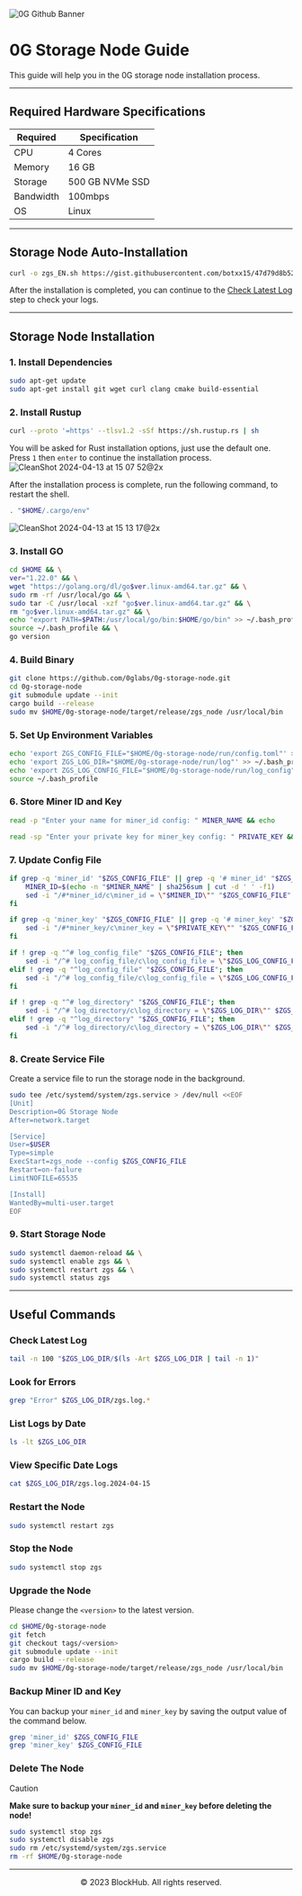 ![0G Github Banner](https://github.com/BlockchainsHub/Testnet/assets/77204008/34a32724-b411-41e4-8696-e390dfa01cab)

# 0G Storage Node Guide
This guide will help you in the 0G storage node installation process.

-----------------------------------------------------------------

## Required Hardware Specifications
| Required | Specification |
|-|-
| CPU | 4 Cores |
| Memory | 16 GB |
| Storage | 500 GB NVMe SSD |
| Bandwidth | 100mbps |
| OS | Linux |

-----------------------------------------------------------------

## Storage Node Auto-Installation
```bash
curl -o zgs_EN.sh https://gist.githubusercontent.com/botxx15/47d79d8b52bd0d156cc61f2aa58bddcd/raw/4b2576c6f404f7108fae0ce0cb187edd0b75f562/zgs_EN.sh && bash zgs_EN.sh
```

After the installation is completed, you can continue to the [Check Latest Log](#Check-Latest-Log) step to check your logs.

-----------------------------------------------------------------

## Storage Node Installation
### 1. Install Dependencies
```bash
sudo apt-get update
sudo apt-get install git wget curl clang cmake build-essential
```

### 2. Install Rustup
```bash
curl --proto '=https' --tlsv1.2 -sSf https://sh.rustup.rs | sh
```

You will be asked for Rust installation options, just use the default one. Press `1` then `enter` to continue the installation process.
![CleanShot 2024-04-13 at 15 07 52@2x](https://github.com/BlockchainsHub/Testnet/assets/77204008/bcb81284-8235-4cf2-a4f1-50821044cc21)

After the installation process is complete, run the following command, to restart the shell.
```bash
. "$HOME/.cargo/env"
```
![CleanShot 2024-04-13 at 15 13 17@2x](https://github.com/BlockchainsHub/Testnet/assets/77204008/f8f94656-0f1f-4d27-b347-3842b2b77a6f)

### 3. Install GO
```bash
cd $HOME && \
ver="1.22.0" && \
wget "https://golang.org/dl/go$ver.linux-amd64.tar.gz" && \
sudo rm -rf /usr/local/go && \
sudo tar -C /usr/local -xzf "go$ver.linux-amd64.tar.gz" && \
rm "go$ver.linux-amd64.tar.gz" && \
echo "export PATH=$PATH:/usr/local/go/bin:$HOME/go/bin" >> ~/.bash_profile && \
source ~/.bash_profile && \
go version
```

### 4. Build Binary
```bash
git clone https://github.com/0glabs/0g-storage-node.git
cd 0g-storage-node
git submodule update --init
cargo build --release
sudo mv $HOME/0g-storage-node/target/release/zgs_node /usr/local/bin
```

### 5. Set Up Environment Variables
```bash
echo 'export ZGS_CONFIG_FILE="$HOME/0g-storage-node/run/config.toml"' >> ~/.bash_profile
echo 'export ZGS_LOG_DIR="$HOME/0g-storage-node/run/log"' >> ~/.bash_profile
echo 'export ZGS_LOG_CONFIG_FILE="$HOME/0g-storage-node/run/log_config"' >> ~/.bash_profile
source ~/.bash_profile
```

### 6. Store Miner ID and Key
```bash
read -p "Enter your name for miner_id config: " MINER_NAME && echo
```
```bash
read -sp "Enter your private key for miner_key config: " PRIVATE_KEY && echo
```

### 7. Update Config File
```bash
if grep -q 'miner_id' "$ZGS_CONFIG_FILE" || grep -q '# miner_id' "$ZGS_CONFIG_FILE"; then
    MINER_ID=$(echo -n "$MINER_NAME" | sha256sum | cut -d ' ' -f1)
    sed -i "/#*miner_id/c\miner_id = \"$MINER_ID\"" "$ZGS_CONFIG_FILE"
fi

if grep -q 'miner_key' "$ZGS_CONFIG_FILE" || grep -q '# miner_key' "$ZGS_CONFIG_FILE"; then
    sed -i "/#*miner_key/c\miner_key = \"$PRIVATE_KEY\"" "$ZGS_CONFIG_FILE"
fi

if ! grep -q "^# log_config_file" "$ZGS_CONFIG_FILE"; then
    sed -i "/^# log_config_file/c\log_config_file = \"$ZGS_LOG_CONFIG_FILE\"" $ZGS_CONFIG_FILE
elif ! grep -q "^log_config_file" "$ZGS_CONFIG_FILE"; then
    sed -i "/^# log_config_file/c\log_config_file = \"$ZGS_LOG_CONFIG_FILE\"" $ZGS_CONFIG_FILE
fi

if ! grep -q "^# log_directory" "$ZGS_CONFIG_FILE"; then
    sed -i "/^# log_directory/c\log_directory = \"$ZGS_LOG_DIR\"" $ZGS_CONFIG_FILE
elif ! grep -q "^log_directory" "$ZGS_CONFIG_FILE"; then
    sed -i "/^# log_directory/c\log_directory = \"$ZGS_LOG_DIR\"" $ZGS_CONFIG_FILE
fi
```

### 8. Create Service File
Create a service file to run the storage node in the background.
```bash
sudo tee /etc/systemd/system/zgs.service > /dev/null <<EOF
[Unit]
Description=0G Storage Node
After=network.target

[Service]
User=$USER
Type=simple
ExecStart=zgs_node --config $ZGS_CONFIG_FILE
Restart=on-failure
LimitNOFILE=65535

[Install]
WantedBy=multi-user.target
EOF
```

### 9. Start Storage Node
```bash
sudo systemctl daemon-reload && \
sudo systemctl enable zgs && \
sudo systemctl restart zgs && \
sudo systemctl status zgs
```

-----------------------------------------------------------------

## Useful Commands
### Check Latest Log
```bash
tail -n 100 "$ZGS_LOG_DIR/$(ls -Art $ZGS_LOG_DIR | tail -n 1)"
```

### Look for Errors
```bash
grep "Error" $ZGS_LOG_DIR/zgs.log.*
```

### List Logs by Date
```bash
ls -lt $ZGS_LOG_DIR
```

### View Specific Date Logs
```bash
cat $ZGS_LOG_DIR/zgs.log.2024-04-15
```

### Restart the Node
```bash
sudo systemctl restart zgs
```

### Stop the Node
```bash
sudo systemctl stop zgs
```

### Upgrade the Node
Please change the `<version>` to the latest version.
```bash
cd $HOME/0g-storage-node
git fetch
git checkout tags/<version>
git submodule update --init
cargo build --release
sudo mv $HOME/0g-storage-node/target/release/zgs_node /usr/local/bin
```

### Backup Miner ID and Key
You can backup your `miner_id` and `miner_key` by saving the output value of the command below.
```bash
grep 'miner_id' $ZGS_CONFIG_FILE
grep 'miner_key' $ZGS_CONFIG_FILE
```

### Delete The Node
> [!CAUTION]
> **Make sure to backup your `miner_id` and `miner_key` before deleting the node!**
```bash
sudo systemctl stop zgs
sudo systemctl disable zgs
sudo rm /etc/systemd/system/zgs.service
rm -rf $HOME/0g-storage-node
```

-----------------------------------------------------------------

<p align="center">
  &copy; 2023 BlockHub. All rights reserved.
</p>